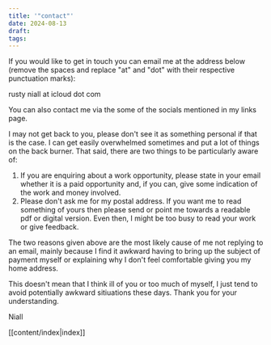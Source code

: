 ```yaml
---
title: '"contact"'
date: 2024-08-13
draft: 
tags:
---
```

If you would like to get in touch you can email me at the address below (remove the spaces and replace "at" and "dot" with their respective punctuation marks):

rusty niall at icloud dot com

You can also contact me via the some of the socials mentioned in my links page.

I may not get back to you, please don't see it as something personal if that is the case. I can get easily overwhelmed sometimes and put a lot of things on the back burner. That said, there are two things to be particularly aware of:

1. If you are enquiring about a work opportunity, please state in your email whether it is a paid opportunity and, if you can, give some indication of the work and money involved.
2. Please don't ask me for my postal address. If you want me to read something of yours then please send or point me towards a readable pdf or digital version. Even then, I might be too busy to read your work or give feedback.

The two reasons given above are the most likely cause of me not replying to an email, mainly because I find it awkward having to bring up the subject of payment myself or explaining why I don't feel comfortable giving you my home address. 

This doesn't mean that I think ill of you or too much of myself, I just  tend to avoid potentially awkward sitiuations these days. Thank you for your understanding.

Niall

[[content/index|index]]
